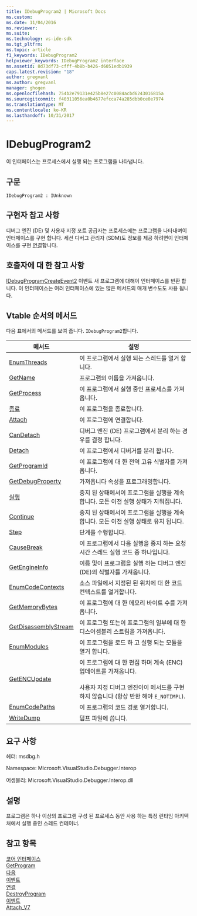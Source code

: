```yaml
---
title: IDebugProgram2 | Microsoft Docs
ms.custom: 
ms.date: 11/04/2016
ms.reviewer: 
ms.suite: 
ms.technology: vs-ide-sdk
ms.tgt_pltfrm: 
ms.topic: article
f1_keywords: IDebugProgram2
helpviewer_keywords: IDebugProgram2 interface
ms.assetid: 8d73df73-cfff-4b8b-b426-d6051edb1939
caps.latest.revision: "18"
author: gregvanl
ms.author: gregvanl
manager: ghogen
ms.openlocfilehash: 754b2e79131e425b8e27c0084acbd6243016815a
ms.sourcegitcommit: f40311056ea0b4677efcca74a285dbb0ce0e7974
ms.translationtype: MT
ms.contentlocale: ko-KR
ms.lasthandoff: 10/31/2017
---
```

# <a name="idebugprogram2"></a>IDebugProgram2
이 인터페이스는 프로세스에서 실행 되는 프로그램을 나타냅니다.  
  
## <a name="syntax"></a>구문  
  
```  
IDebugProgram2 : IUnknown  
```  
  
## <a name="notes-for-implementers"></a>구현자 참고 사항  
 디버그 엔진 (DE) 및 사용자 지정 포트 공급자는 프로세스에는 프로그램을 나타내며이 인터페이스를 구현 합니다. 세션 디버그 관리자 (SDM)도 정보를 제공 하려면이 인터페이스를 구현 [연결](../../../extensibility/debugger/reference/idebugprogram2-attach.md)합니다.  
  
## <a name="notes-for-callers"></a>호출자에 대 한 참고 사항  
 [IDebugProgramCreateEvent2](../../../extensibility/debugger/reference/idebugprogramcreateevent2.md) 이벤트 새 프로그램에 대해이 인터페이스를 반환 합니다. 이 인터페이스는 여러 인터페이스에 있는 많은 메서드의 매개 변수도도 사용 됩니다.  
  
## <a name="methods-in-vtable-order"></a>Vtable 순서의 메서드  
 다음 표에서의 메서드를 보여 줍니다. `IDebugProgram2`합니다.  
  
|메서드|설명|  
|------------|-----------------|  
|[EnumThreads](../../../extensibility/debugger/reference/idebugprogram2-enumthreads.md)|이 프로그램에서 실행 되는 스레드를 열거 합니다.|  
|[GetName](../../../extensibility/debugger/reference/idebugprogram2-getname.md)|프로그램의 이름을 가져옵니다.|  
|[GetProcess](../../../extensibility/debugger/reference/idebugprogram2-getprocess.md)|이 프로그램에서 실행 중인 프로세스를 가져옵니다.|  
|[종료](../../../extensibility/debugger/reference/idebugprogram2-terminate.md)|이 프로그램을 종료합니다.|  
|[Attach](../../../extensibility/debugger/reference/idebugprogram2-attach.md)|이 프로그램에 연결합니다.|  
|[CanDetach](../../../extensibility/debugger/reference/idebugprogram2-candetach.md)|디버그 엔진 (DE) 프로그램에서 분리 하는 경우를 결정 합니다.|  
|[Detach](../../../extensibility/debugger/reference/idebugprogram2-detach.md)|이 프로그램에서 디버거를 분리 합니다.|  
|[GetProgramId](../../../extensibility/debugger/reference/idebugprogram2-getprogramid.md)|이 프로그램에 대 한 전역 고유 식별자를 가져옵니다.|  
|[GetDebugProperty](../../../extensibility/debugger/reference/idebugprogram2-getdebugproperty.md)|가져옵니다 속성을 프로그래밍합니다.|  
|[실행](../../../extensibility/debugger/reference/idebugprogram2-execute.md)|중지 된 상태에서이 프로그램을 실행을 계속 합니다. 모든 이전 실행 상태가 지워집니다.|  
|[Continue](../../../extensibility/debugger/reference/idebugprogram2-continue.md)|중지 된 상태에서이 프로그램을 실행을 계속 합니다. 모든 이전 실행 상태로 유지 됩니다.|  
|[Step](../../../extensibility/debugger/reference/idebugprogram2-step.md)|단계를 수행합니다.|  
|[CauseBreak](../../../extensibility/debugger/reference/idebugprogram2-causebreak.md)|이 프로그램에서 다음 실행을 중지 하는 요청 시간 스레드 실행 코드 중 하나입니다.|  
|[GetEngineInfo](../../../extensibility/debugger/reference/idebugprogram2-getengineinfo.md)|이름 및이 프로그램을 실행 하는 디버그 엔진 (DE)의 식별자를 가져옵니다.|  
|[EnumCodeContexts](../../../extensibility/debugger/reference/idebugprogram2-enumcodecontexts.md)|소스 파일에서 지정된 된 위치에 대 한 코드 컨텍스트를 열거합니다.|  
|[GetMemoryBytes](../../../extensibility/debugger/reference/idebugprogram2-getmemorybytes.md)|이 프로그램에 대 한 메모리 바이트 수를 가져옵니다.|  
|[GetDisassemblyStream](../../../extensibility/debugger/reference/idebugprogram2-getdisassemblystream.md)|이 프로그램 또는이 프로그램의 일부에 대 한 디스어셈블리 스트림을 가져옵니다.|  
|[EnumModules](../../../extensibility/debugger/reference/idebugprogram2-enummodules.md)|이 프로그램을 로드 하 고 실행 되는 모듈을 열거 합니다.|  
|[GetENCUpdate](../../../extensibility/debugger/reference/idebugprogram2-getencupdate.md)|이 프로그램에 대 한 편집 하며 계속 (ENC) 업데이트를 가져옵니다.<br /><br /> 사용자 지정 디버그 엔진이이 메서드를 구현 하지 않습니다 (항상 반환 해야 `E_NOTIMPL`).|  
|[EnumCodePaths](../../../extensibility/debugger/reference/idebugprogram2-enumcodepaths.md)|이 프로그램의 코드 경로 열거합니다.|  
|[WriteDump](../../../extensibility/debugger/reference/idebugprogram2-writedump.md)|덤프 파일에 씁니다.|  
  
## <a name="requirements"></a>요구 사항  
 헤더: msdbg.h  
  
 Namespace: Microsoft.VisualStudio.Debugger.Interop  
  
 어셈블리: Microsoft.VisualStudio.Debugger.Interop.dll  
  
## <a name="remarks"></a>설명  
 프로그램은 하나 이상의 프로그램 구성 된 프로세스 동안 사용 하는 특정 런타임 아키텍처에서 실행 중인 스레드 컨테이너.  
  
## <a name="see-also"></a>참고 항목  
 [코어 인터페이스](../../../extensibility/debugger/reference/core-interfaces.md)   
 [GetProgram](../../../extensibility/debugger/reference/idebugthread2-getprogram.md)   
 [다음](../../../extensibility/debugger/reference/ienumdebugprograms2-next.md)   
 [이벤트](../../../extensibility/debugger/reference/idebugportevents2-event.md)   
 [연결](../../../extensibility/debugger/reference/idebugengine2-attach.md)   
 [DestroyProgram](../../../extensibility/debugger/reference/idebugengine2-destroyprogram.md)   
 [이벤트](../../../extensibility/debugger/reference/idebugeventcallback2-event.md)   
 [Attach_V7](../../../extensibility/debugger/reference/idebugprogramnode2-attach-v7.md)
